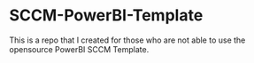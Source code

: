 # SCCM-PowerBI-Template
This is a repo that I created for those who are not able to use the opensource PowerBI SCCM Template.
